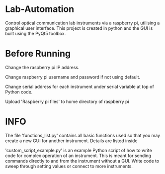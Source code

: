 # Lab-Automation
Control optical communication lab instruments via a raspberry pi, utilising a graphical user interface. This project is created in python and the GUI is built using the PyQt5 toolbox.  

# Before Running
Change the raspberry pi IP address.

Change raspberry pi username and password if not using default.

Change serial address for each instrument under serial variable at top of Python code.

Upload 'Raspberry pi files' to home directory of raspberry pi

# INFO
The file 'functions_list.py' contains all basic functions used so that you may create a new GUI for another instrument. Details are listed inside

'custom_script_example.py' is an example Python script of how to write code for complex operation of an instrument.
This is meant for sending commands directly to and from the instrument without a GUI.
Write code to sweep through setting values or connect to more instruments.
